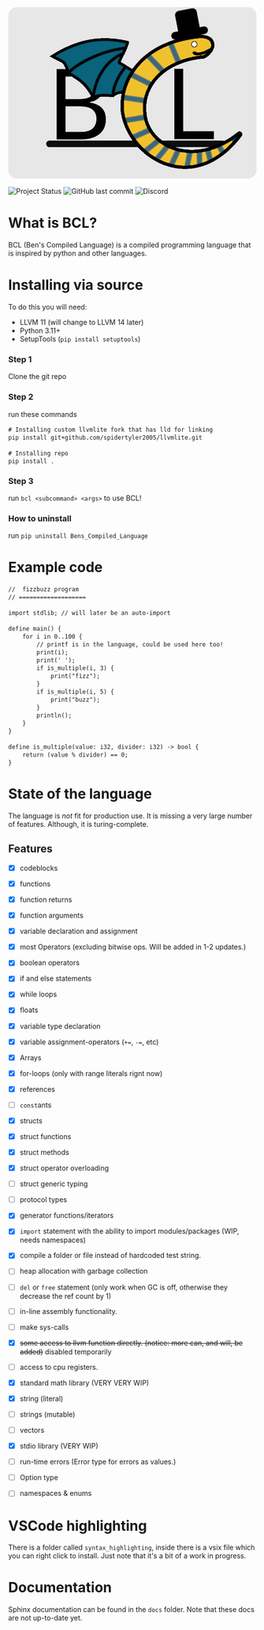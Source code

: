![BCL logo](docs/source/_static/experimental_BCL_LOGO.png)

![Project Status](https://img.shields.io/badge/Project%20Status-In%20Development-orange?style=for-the-badge) ![GitHub last commit](https://img.shields.io/github/last-commit/spidertyler2005/BCL?style=for-the-badge) ![Discord](https://img.shields.io/discord/875155614202994761?style=for-the-badge)

# What is BCL?

BCL (Ben's Compiled Language) is a compiled programming language that is inspired by python and other languages.

# Installing via source

To do this you will need:
- LLVM 11 (will change to LLVM 14 later)
- Python 3.11+
- SetupTools (`pip install setuptools`)

### Step 1

Clone the git repo

### Step 2

run these commands

```
# Installing custom llvmlite fork that has lld for linking
pip install git+github.com/spidertyler2005/llvmlite.git

# Installing repo
pip install .
```

### Step 3

run `bcl <subcommand> <args>` to use BCL!

### How to uninstall

run `pip uninstall Bens_Compiled_Language`

# Example code

```
//  fizzbuzz program
// ===================

import stdlib; // will later be an auto-import

define main() {
    for i in 0..100 {
        // printf is in the language, could be used here too!
        print(i);
        print(' ');
        if is_multiple(i, 3) {
            print("fizz");
        }
        if is_multiple(i, 5) {
            print("buzz");
        }
        println();
    }
}

define is_multiple(value: i32, divider: i32) -> bool {
    return (value % divider) == 0;
}
```

# State of the language

The language is *not* fit for production use. It is missing a very large number of features. Although, it is turing-complete.

## Features

- [x] codeblocks
- [x] functions
- [x] function returns
- [x] function arguments
- [x] variable declaration and assignment
- [x] most Operators (excluding bitwise ops. Will be added in 1-2 updates.)
- [x] boolean operators
- [x] if and else statements
- [x] while loops
- [x] floats
- [x] variable type declaration
- [x] variable assignment-operators (`+=`, `-=`, etc)
- [x] Arrays
- [x] for-loops (only with range literals rignt now)
- [x] references
- [ ] `const`ants
- [x] structs
- [x] struct functions
- [x] struct methods
- [x] struct operator overloading
- [ ] struct generic typing
- [ ] protocol types
- [x] generator functions/iterators
- [x] `import` statement with the ability to import modules/packages (WIP, needs namespaces)
- [x] compile a folder or file instead of hardcoded test string.
- [ ] heap allocation with garbage collection
- [ ] `del` or `free` statement (only work when GC is off, otherwise they decrease the ref count by 1)
- [ ] in-line assembly functionality.
- [ ] make sys-calls
- [x] ~~some access to llvm function directly. (notice: more can, and will, be added)~~ disabled temporarily
- [ ] access to cpu registers.
- [x] standard math library (VERY VERY WIP)
- [x] string (literal)
- [ ] strings (mutable)
- [ ] vectors
- [x] stdio library (VERY WIP)
- [ ] run-time errors (Error type for errors as values.)
- [ ] Option type
- [ ] namespaces & enums


# VSCode highlighting

There is a folder called `syntax_highlighting`, inside there is a vsix file which you can right click to install. Just note that it's a bit of a work in progress.

# Documentation

Sphinx documentation can be found in the `docs` folder. Note that these docs are not up-to-date yet.